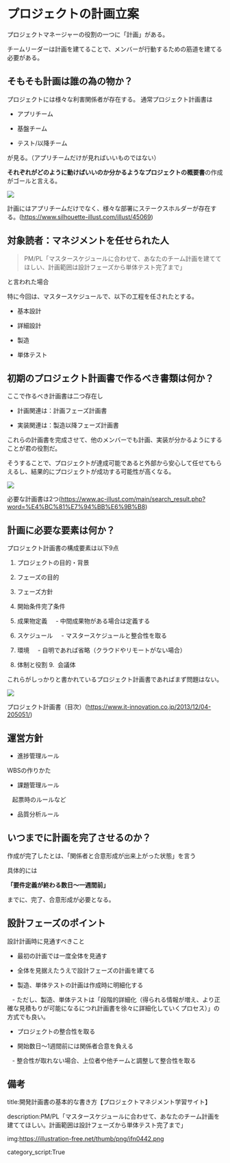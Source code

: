 
# プロジェクトの計画立案

プロジェクトマネージャーの役割の一つに「計画」がある。

チームリーダーは計画を建てることで、メンバーが行動するための筋道を建てる必要がある。


## そもそも計画は誰の為の物か？

プロジェクトには様々な利害関係者が存在する。
通常プロジェクト計画書は

- アプリチーム

- 基盤チーム

- テスト/以降チーム

が見る。（アプリチームだけが見ればいいものではない）

**それぞれがどのように動けばいいのか分かるようなプロジェクトの概要書**の作成がゴールと言える。


<img src="https://www.silhouette-illust.com/wp-content/uploads/2019/09/human-network_45069-300x300.jpg">

計画にはアプリチームだけでなく、様々な部署にステークスホルダーが存在する。(https://www.silhouette-illust.com/illust/45069)


## 対象読者：マネジメントを任せられた人

> PM/PL「マスタースケジュールに合わせて、あなたのチーム計画を建ててほしい、計画範囲は設計フェーズから単体テスト完了まで」

と言われた場合

特に今回は、マスタースケジュールで、以下の工程を任されたとする。

- 基本設計

- 詳細設計

- 製造

- 単体テスト


## 初期のプロジェクト計画書で作るべき書類は何か？

ここで作るべき計画書は二つ存在し

- 計画関連は：計画フェーズ計画書

- 実装関連は：製造以降フェーズ計画書

これらの計画書を完成させて、他のメンバーでも計画、実装が分かるようにすることが君の役割だ。

そうすることで、プロジェクトが達成可能であると外部から安心して任せてもらえるし、結果的にプロジェクトが成功する可能性が高くなる。

<img src="https://thumb.ac-illust.com/94/94a4f36561ac59546822334adc199968_t.jpeg">


必要な計画書は2つ(https://www.ac-illust.com/main/search_result.php?word=%E4%BC%81%E7%94%BB%E6%9B%B8)


## 計画に必要な要素は何か？

プロジェクト計画書の構成要素は以下9点

1. プロジェクトの目的・背景
2. フェーズの目的
3. フェーズ方針
4. 開始条件完了条件
5. 成果物定義
    - 中間成果物がある場合は定義する

6. スケジュール
    - マスタースケジュールと整合性を取る

7. 環境
    - 自明であれば省略（クラウドやリモートがない場合）

8. 体制と役割
9.  会議体

これらがしっかりと書かれているプロジェクト計画書であればまず問題はない。

<img src="https://www.it-innovation.co.jp/wordpress/wp-content/uploads/2013/12/n18_s1.jpg">

プロジェクト計画書（目次）(https://www.it-innovation.co.jp/2013/12/04-205051/)


## 運営方針

- 進捗管理ルール

WBSの作りかた

- 課題管理ルール

   起票時のルールなど

- 品質分析ルール


## いつまでに計画を完了させるのか？

作成が完了したとは、「関係者と合意形成が出来上がった状態」を言う

具体的には

**「要件定義が終わる数日～一週間前」**

までに、完了、合意形成が必要となる。


## 設計フェーズのポイント

設計計画時に見通すべきこと

- 最初の計画では一度全体を見通す

- 全体を見据えたうえで設計フェーズの計画を建てる

- 製造、単体テストの計画は作成時に明細化する

   - ただし、製造、単体テストは「段階的詳細化（得られる情報が増え、より正確な見積もりが可能になるにつれ計画書を徐々に詳細化していくプロセス）」の方式でも良い。

- プロジェクトの整合性を取る

- 開始数日～1週間前には関係者合意を負える

   - 整合性が取れない場合、上位者や他チームと調整して整合性を取る


## 備考

title:開発計画書の基本的な書き方【プロジェクトマネジメント学習サイト】

description:PM/PL「マスタースケジュールに合わせて、あなたのチーム計画を建ててほしい。計画範囲は設計フェーズから単体テスト完了まで」

img:https://illustration-free.net/thumb/png/ifn0442.png

category_script:True